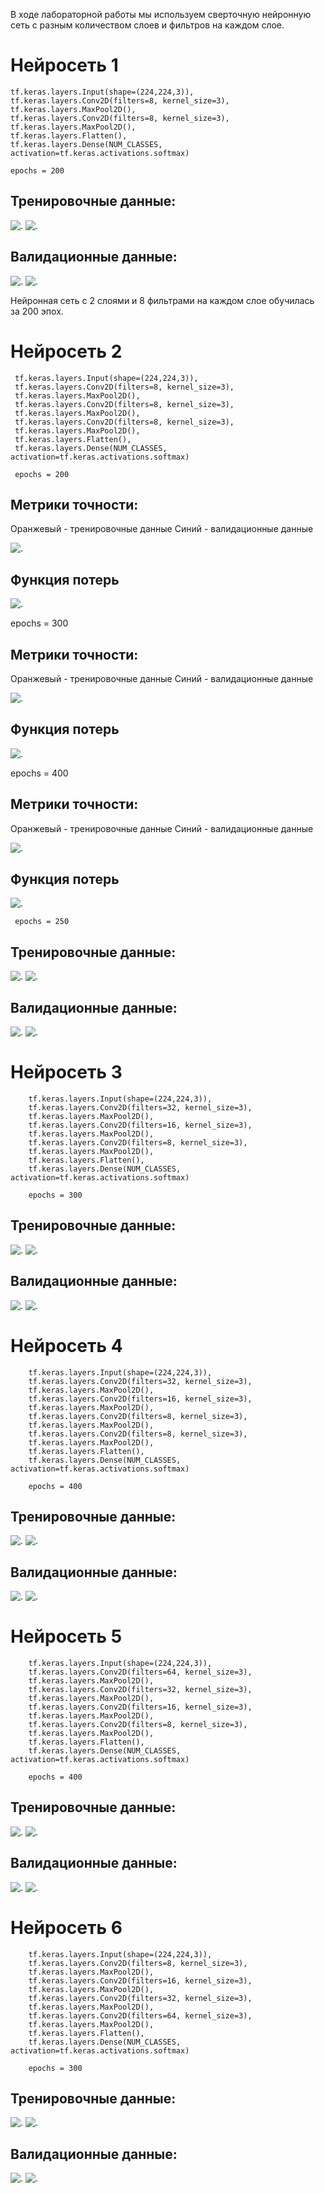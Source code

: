 В ходе лабораторной работы мы используем сверточную нейронную сеть с разным количеством слоев и фильтров на каждом слое.

Нейросеть 1
============

    tf.keras.layers.Input(shape=(224,224,3)),
    tf.keras.layers.Conv2D(filters=8, kernel_size=3),
    tf.keras.layers.MaxPool2D(),
    tf.keras.layers.Conv2D(filters=8, kernel_size=3),
    tf.keras.layers.MaxPool2D(),
    tf.keras.layers.Flatten(),
    tf.keras.layers.Dense(NUM_CLASSES, activation=tf.keras.activations.softmax)
    
    epochs = 200
Тренировочные данные:
 -------
![.](https://github.com/baliffagh/SMOMI/blob/Lab2/graph/2.1trainaccuracy.PNG)
![.](https://github.com/baliffagh/SMOMI/blob/Lab2/graph/2.1trainloss.PNG)

Валидационные данные:
------
![.](https://github.com/baliffagh/SMOMI/blob/Lab2/graph/2.1valaccuracy.PNG)
![.](https://github.com/baliffagh/SMOMI/blob/Lab2/graph/2.1valloss.PNG)

Нейронная сеть с 2 слоями и 8 фильтрами на каждом слое обучилась за 200 эпох.

Нейросеть 2
============
     tf.keras.layers.Input(shape=(224,224,3)),
     tf.keras.layers.Conv2D(filters=8, kernel_size=3),
     tf.keras.layers.MaxPool2D(),
     tf.keras.layers.Conv2D(filters=8, kernel_size=3),
     tf.keras.layers.MaxPool2D(),
     tf.keras.layers.Conv2D(filters=8, kernel_size=3),
     tf.keras.layers.MaxPool2D(),
     tf.keras.layers.Flatten(),
     tf.keras.layers.Dense(NUM_CLASSES, activation=tf.keras.activations.softmax)
     
     epochs = 200
     
Метрики точности:
-----------
Оранжевый - тренировочные данные
Синий - валидационные данные

![.](https://github.com/baliffagh/SMOMI/blob/Lab2/graph/2.2trainvalaccuracy200.PNG)

Функция потерь
------------
![.](https://github.com/baliffagh/SMOMI/blob/Lab2/graph/2.2trainvalloss200.PNG)

epochs = 300
     
Метрики точности:
-----------
Оранжевый - тренировочные данные
Синий - валидационные данные

![.](https://github.com/baliffagh/SMOMI/blob/Lab2/graph/2.2trainvalaccuracy300.PNG)

Функция потерь
------------
![.](https://github.com/baliffagh/SMOMI/blob/Lab2/graph/2.2trainvalloss300.PNG)

epochs = 400
     
Метрики точности:
-----------
Оранжевый - тренировочные данные
Синий - валидационные данные

![.](https://github.com/baliffagh/SMOMI/blob/Lab2/graph/2.2trainvalaccuracy400.PNG)

Функция потерь
------------
![.](https://github.com/baliffagh/SMOMI/blob/Lab2/graph/2.2trainvalloss400.PNG)

     epochs = 250
     
Тренировочные данные:
 -------
![.](https://github.com/baliffagh/SMOMI/blob/Lab2/graph/2.2trainaccuracy250.PNG)
![.](https://github.com/baliffagh/SMOMI/blob/Lab2/graph/2.2trainloss250.PNG)

Валидационные данные:
------
![.](https://github.com/baliffagh/SMOMI/blob/Lab2/graph/2.2valaccuracy250.PNG)
![.](https://github.com/baliffagh/SMOMI/blob/Lab2/graph/2.2valloss250.PNG)

Нейросеть 3
============  
        tf.keras.layers.Input(shape=(224,224,3)),
        tf.keras.layers.Conv2D(filters=32, kernel_size=3),
        tf.keras.layers.MaxPool2D(),
        tf.keras.layers.Conv2D(filters=16, kernel_size=3),
        tf.keras.layers.MaxPool2D(),
        tf.keras.layers.Conv2D(filters=8, kernel_size=3),
        tf.keras.layers.MaxPool2D(),
        tf.keras.layers.Flatten(),
        tf.keras.layers.Dense(NUM_CLASSES, activation=tf.keras.activations.softmax)
        
        epochs = 300
Тренировочные данные:
 -------
![.](https://github.com/baliffagh/SMOMI/blob/Lab2/graph/2.3trainaccuracy300.PNG)
![.](https://github.com/baliffagh/SMOMI/blob/Lab2/graph/2.3trainloss300.PNG)

Валидационные данные:
------
![.](https://github.com/baliffagh/SMOMI/blob/Lab2/graph/2.3valaccuracy300.PNG)
![.](https://github.com/baliffagh/SMOMI/blob/Lab2/graph/2.3valloss300.PNG)

Нейросеть 4
============  
        tf.keras.layers.Input(shape=(224,224,3)),
        tf.keras.layers.Conv2D(filters=32, kernel_size=3),
        tf.keras.layers.MaxPool2D(),
        tf.keras.layers.Conv2D(filters=16, kernel_size=3),
        tf.keras.layers.MaxPool2D(),
        tf.keras.layers.Conv2D(filters=8, kernel_size=3),
        tf.keras.layers.MaxPool2D(),
        tf.keras.layers.Conv2D(filters=8, kernel_size=3),
        tf.keras.layers.MaxPool2D(),
        tf.keras.layers.Flatten(),
        tf.keras.layers.Dense(NUM_CLASSES, activation=tf.keras.activations.softmax)
        
        epochs = 400
Тренировочные данные:
 -------
![.](https://github.com/baliffagh/SMOMI/blob/Lab2/graph/2.4trainaccuracy400.PNG)
![.](https://github.com/baliffagh/SMOMI/blob/Lab2/graph/2.4trainloss400.PNG)

Валидационные данные:
------
![.](https://github.com/baliffagh/SMOMI/blob/Lab2/graph/2.4valaccuracy400.PNG)
![.](https://github.com/baliffagh/SMOMI/blob/Lab2/graph/2.4valloss400.PNG)

Нейросеть 5
============

        tf.keras.layers.Input(shape=(224,224,3)),
        tf.keras.layers.Conv2D(filters=64, kernel_size=3),
        tf.keras.layers.MaxPool2D(),
        tf.keras.layers.Conv2D(filters=32, kernel_size=3),
        tf.keras.layers.MaxPool2D(),
        tf.keras.layers.Conv2D(filters=16, kernel_size=3),
        tf.keras.layers.MaxPool2D(),
        tf.keras.layers.Conv2D(filters=8, kernel_size=3),
        tf.keras.layers.MaxPool2D(),
        tf.keras.layers.Flatten(),
        tf.keras.layers.Dense(NUM_CLASSES, activation=tf.keras.activations.softmax)
        
        epochs = 400
Тренировочные данные:
 -------
![.](https://github.com/baliffagh/SMOMI/blob/Lab2/graph/2.5trainaccuracy400.PNG)
![.](https://github.com/baliffagh/SMOMI/blob/Lab2/graph/2.5trainloss400.PNG)

Валидационные данные:
------
![.](https://github.com/baliffagh/SMOMI/blob/Lab2/graph/2.5valaccuracy400.PNG)
![.](https://github.com/baliffagh/SMOMI/blob/Lab2/graph/2.5valloss400.PNG)

Нейросеть 6
============ 
        tf.keras.layers.Input(shape=(224,224,3)),
        tf.keras.layers.Conv2D(filters=8, kernel_size=3),
        tf.keras.layers.MaxPool2D(),
        tf.keras.layers.Conv2D(filters=16, kernel_size=3),
        tf.keras.layers.MaxPool2D(),
        tf.keras.layers.Conv2D(filters=32, kernel_size=3),
        tf.keras.layers.MaxPool2D(),
        tf.keras.layers.Conv2D(filters=64, kernel_size=3),
        tf.keras.layers.MaxPool2D(),
        tf.keras.layers.Flatten(),
        tf.keras.layers.Dense(NUM_CLASSES, activation=tf.keras.activations.softmax)
        
        epochs = 300
Тренировочные данные:
 -------
![.](https://github.com/baliffagh/SMOMI/blob/Lab2/graph/2.6trainaccuracy300.PNG)
![.](https://github.com/baliffagh/SMOMI/blob/Lab2/graph/2.6trainloss300.PNG)

Валидационные данные:
------
![.](https://github.com/baliffagh/SMOMI/blob/Lab2/graph/2.6valaccuracy300.PNG)
![.](https://github.com/baliffagh/SMOMI/blob/Lab2/graph/2.6valloss300.PNG)

